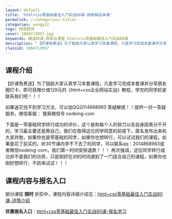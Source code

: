 ```yaml
---
layout: default
title: 'html+css零基础最佳入门实战80课-网易精品单课'
permalink: /:categories/:title/
categories: wangyi2
tags: 网易提供
cover: 1004713057.jpg
keywords: 精选网课,网易云课堂,html+css零基础最佳入门实战80课
description: "【好课免费送】为了鼓励大家认真学习本套课程，凡是学习完成本套课并分享朋友圈打卡，即可获赠价值129元的《html+css企业网站实战》教程，学完的同学赶紧联系我们吧！！！如果迷茫找不到学习方"
classid: 1004713057
---
```


## 课程介绍

【好课免费送】为了鼓励大家认真学习本套课程，凡是学习完成本套课并分享朋友圈打卡，即可获赠价值129元的《html+css企业网站实战》教程，学完的同学赶紧联系我们吧！！！

如果迷茫找不到学习方法，可以加QQ2014868983 答疑解惑！！提供一对一答疑服务，微信客服： 搜索微信号 nodeing-com

下面是一零基础同学转行成功的评价，这个是和每个人的努力以及自身因素分不开的，学习最主要还是靠自己，我们在取得这位同学同意的前提下，匿名发布出来和大家共勉，如果你也是零基础的同学，如果你也想转行，可以试试我们的课程，如果是花了前买的，听30节课内学不下去了的同学，可以联系qq：2014868983或者微信nodeing-com，我们第一时间安排退款！！！
再次强调，这位同学转行成功并不是我们的功劳，只是刚好在对的时间遇到了一门适合自己的课程，如果你也刚好想转行，不妨来试试！！！

## 课程内容与报名入口

部分课程 **限时** 折扣中，课程内容详细介绍见：[html+css零基础最佳入门实战80课-详情介绍](https://study.163.com/course/introduction/1004713057.htm?share=1&shareId=1025206652&utm_campaign=share&utm_medium=iphoneShare&utm_source=&utm_u=1025206652)

**优惠报名入口**：[html+css零基础最佳入门实战80课-报名学习](https://study.163.com/course/introduction/1004713057.htm?share=1&shareId=1025206652&utm_campaign=share&utm_medium=iphoneShare&utm_source=&utm_u=1025206652)

